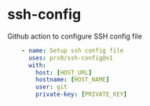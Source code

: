 # ssh-config
Github action to configure SSH config file

```yml
    - name: Setup ssh config file 
      uses: prx0/ssh-config@v1
      with:
        host: [HOST_URL]
        hostname: [HOST_NAME]
        user: git
        private-key: [PRIVATE_KEY]
```
